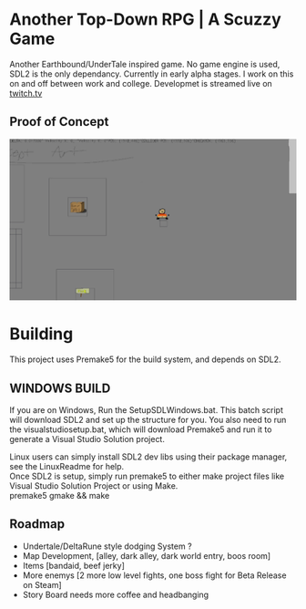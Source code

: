 
# Another Top-Down RPG | A Scuzzy Game

Another Earthbound/UnderTale inspired game.
No game engine is used, SDL2 is the only dependancy. 
Currently in early alpha stages. I work on this on and off between work and college.
Developmet is streamed live on [twitch.tv](https://twitch.tv/0xshawncena121) 


## Proof of Concept
![In Game Screenshot](https://github.com/0xKitKoi/ScuzzyGame/blob/master/Scuzzy/data/POC.gif)

# Building
This project uses Premake5 for the build system, and depends on SDL2.  
## WINDOWS BUILD
If you are on Windows, Run the SetupSDLWindows.bat. This batch script will download SDL2 and set up the structure for you. 
You also need to run the visualstudiosetup.bat, which will download Premake5 and run it to generate a Visual Studio Solution project.   


Linux users can simply install SDL2 dev libs using their package manager, see the LinuxReadme for help.  
Once SDL2 is setup, simply run premake5 to either make project files like Visual Studio Solution Project or using Make.  
premake5 gmake && make   

## Roadmap

- Undertale/DeltaRune style dodging System ?
- Map Development, [alley, dark alley, dark world entry, boos room]
- Items [bandaid, beef jerky]
- More enemys [2 more low level fights, one boss fight for Beta Release on Steam]
- Story Board needs more coffee and headbanging

